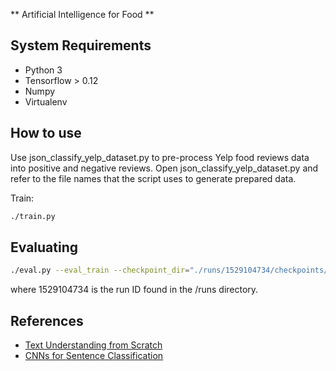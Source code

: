 ** Artificial Intelligence for Food **

## System Requirements

- Python 3
- Tensorflow > 0.12
- Numpy
- Virtualenv

## How to use

Use json_classify_yelp_dataset.py to pre-process Yelp food reviews data into positive and negative reviews.
Open json_classify_yelp_dataset.py and refer to the file names that the script uses to generate prepared data.

Train:

```bash
./train.py
```

## Evaluating

```bash
./eval.py --eval_train --checkpoint_dir="./runs/1529104734/checkpoints/"
```

where 1529104734 is the run ID found in the /runs directory.

## References

- [Text Understanding from Scratch](https://arxiv.org/pdf/1502.01710.pdf)
- [CNNs for Sentence Classification](https://arxiv.org/abs/1408.5882)
